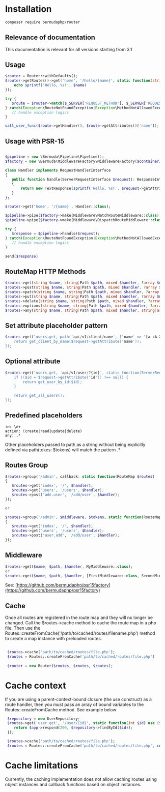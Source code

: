  # Installation
 ```bash
 composer require bermudaphp/router
 ````
 ## Relevance of documentation
 This documentation is relevant for all versions starting from 3.1
 ## Usage

 ```php
 $router = Router::withDefaults();
 $router->getRoutes()->get('home', '/hello/{name}', static function(string $name): void {
     echo sprintf('Hello, %s!', $name)
 });
 
 try {
    $route = $router->match($_SERVER['REQUEST_METHOD'], $_SERVER['REQUEST_URI']);
 } catch(Exception\RouteNotFoundException|Exception\MethodNotAllowedException) {
    // handle exception logics
 }
 
 call_user_func($route->getHandler(), $route->getAttributes()['name']);
 ```
 ## Usage with PSR-15
 
 ```php
 
 $pipeline = new \Bermuda\Pipeline\Pipeline();
 $factory = new \Bermuda\MiddlewareFactory\MiddlewareFactory($containerInterface, $responseFactoryInterface);
 
 class Handler implements RequestHandlerInterface
 {
    public function handle(ServerRequestInterface $request): ResponseInterface
    {
        return new TextResponse(sprintf('Hello, %s!', $request->getAttribute('name')))
    }
 };
 
 $router->get('home', '/{name}', Handler::class);
 
 $pipeline->pipe($factory->make(Middleware\MatchRouteMiddleware::class));
 $pipeline->pipe($factory->make(Middleware\DispatchRouteMiddleware::class));
  
 try {
    $response = $pipeline->handle($request);
 } catch(Exception\RouteNotFoundException|Exception\MethodNotAllowedException) {
    // handle exception logics
 }

 send($response)
 ```
 
 ## RouteMap HTTP Methods
 
 ```php
 $routes->get(string $name, string|Path $path, mixed $handler, ?array $middleware = null);
 $routes->post(string $name, string|Path $path, mixed $handler, ?array $middleware = null);
 $routes->patch(string $name, string|Path $path, mixed $handler, ?array $middleware = null);
 $routes->put(string $name, string|Path $path, mixed $handler, ?array $middleware = null);
 $routes->delete(string $name, string|Path $path, mixed $handler, ?array $middleware = null);
 $routes->options(string $name, string|Path $path, mixed $handler, ?array $middleware = null);
 $routes->any(string $name, string|Path $path, mixed $handler, string|array $methods = null, ?array $middleware = null);
 ```
 
 ## Set attribute placeholder pattern
 
 ```php
 $routes->get('users.get, path('api/v1/client/name', ['name' => '[a-zA-Z]']), static function(ServerRequestInterface $request): ResponseInterface {
     return get_client_by_name($request->getAttribute('name'));
 });
 ```
 ## Optional attribute
 
 ```php
 $routes->get('users.get, 'api/v1/user/?{id}', static function(ServerRequestInterface $request): ResponseInterface {
     if (($id = $request->getAttribute('id')) !== null) {
         return get_user_by_id($id);
     }
     
     return get_all_users();
 });
 ```
 
 ## Predefined placeholders
 
 ````
 id: \d+
 action: (create|read|update|delete)
 any: .*
 ````
 
 Other placeholders passed to path as a string without being explicitly defined via path(tokes: $tokens) will match the pattern .*
  
 ## Routes Group
 
 ```php
 $routes->group('/admin', callback: static function(RouteMap $routes)
 {
    $routes->get('index', '/', $handler);
    $routes->get('users', '/users', $handler);
    $routes->post('add.user', '/add/user', $handler);
 });
 
 or
 
 $routes->group('/admin', $middleware, $tokens, static function(RouteMap $routes)
 {
    $routes->get('index', '/', $handler);
    $routes->get('users', '/users', $handler);
    $routes->post('user.add', '/add/user', $handler);
 });
 ```
 
## Middleware
 
```php
$routes->get($name, $path, $handler, MyMiddleware::class);
or
$routes->get($name, $path, $handler, [FirstMiddleware::class, SecondMiddleware::class]);
```
See: [https://github.com/bermudaphp/psr15factory](https://github.com/bermudaphp/psr15factory)
## Cache
 
Once all routes are registered in the route map and they will no longer be changed. Call the $routes->cache method to cache the route map in a php file. Then use the Routes::createFromCache('/path/to/cached/routes/filename.php') method to create a map instance with preloaded routes.

```php
 
 $routes->cache('path/to/cached/routes/file.php');
 $routes = Routes::createFromCache('path/to/cached/routes/file.php')
 
 $router = new Router($routes, $routes, $routes);
 ```
# Cache context
If you are using a parent-context-bound closure (the use construct) as a route handler, then you must pass an array of bound variables to the Routes::createFromCache method. See example below
```php
 $repository = new UserRepository;
 $routes->get('user.get', '/user/{id}', static function(int $id) use ($repository): ResponseInterface {
    return $app->respond(200, $repository->findById($id));
 });

 $routes->cache('path/to/cached/routes/file.php');
 $routes = Routes::createFromCache('path/to/cached/routes/file.php', compact('repository'));
 ```
 
 # Cache limitations
 Currently, the caching implementation does not allow caching routes using object instances and callback functions based on object instances.
